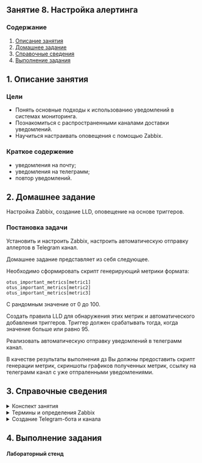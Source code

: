 ## Занятие 8. Настройка алертинга
### Содержание
1. [Описание занятия](#description)  
2. [Домашнее задание](#homework)  
3. [Справочные сведения](#info)  
4. [Выполнение задания](#exec)  

## 1. Описание занятия <a name="description"></a>
### Цели
- Понять основные подходы к использованию уведомлений в системах мониторинга.  
- Познакомиться с распространенными каналами доставки уведомлений.  
- Научиться настраивать оповещения с помощью Zabbix.  

### Краткое содержение
- уведомления на почту;  
- уведомления на телеграмм;  
- повтор уведомлений.  


## 2. Домашнее задание  <a name="homework"></a>
Настройка Zabbix, создание LLD, оповещение на основе триггеров.  

### Постановка задачи
Установить и настроить Zabbix, настроить автоматическую отправку аллертов в Telegram канал.  

Домашнее задание представляет из себя следующее.

Необходимо сформировать скрипт генерирующий метрики формата:
```
otus_important_metrics[metric1]
otus_important_metrics[metric2]
otus_important_metrics[metric3]
```
С рандомным значение от 0 до 100.  

Создать правила LLD для обнаружения этих метрик и автоматического добавления триггеров. Триггер должен срабатывать тогда, когда значение больше или равно 95.  

Реализовать автоматическую отправку уведомлений в телеграмм канал.  

В качестве результаты выполнения дз Вы должны предоставить скрипт генерации метрик, скриншоты графиков полученных метрик, ссылку на телеграмм канал с уже отпраленными уведомлениями.  

## 3. Справочные сведения<a name="info"></a>
<details>
   <summary>Конспект занятия</summary>

#### Подходы к отправке уведомлений
- Необходимо выбрать те параметры, по которым должны будут приходить уведомления.  
- Выбирать ВСЕ параметры -- плохая практика.   
- Выбор параметров в основном зависит от сервиса и требований бизнеса.  

#### Порог срабатывания
- Определять порог срабатывания после наблюдения за метрикой.  
- Учитывать пиковые значения метрики и  продолжительность этих значений.  
- Часто требуется более одного порога срабатывания.  
- Можно настроить несколько уровней уведомлений для одной и той же метрики.  

#### Включать или не включать?  
- Количество уведомлений необходимо сокращать.  
- Если на уведомление не было никакой реакции --  его лучше отключить, чтобы избежать флуда в дальнейшем.  
- Если есть сомнения в каких-то параметрах, то  уведомления по ним лучше включить, по крайней мере на первое время.  

#### Эскалация проблемы  
Эскалация — это процедура привлечения внимания к отдельной порблеме, когда ход работы над ней чем-то не устраивает.   
Четкая формулировка проблемы и причины эскалации.  
- Причина изменения приоритета проблемы.  
- Необходимость заранее планировать уровни эскалации типовых проблем.  
- Настройка процессов эскалации в зависимости от уровня проблемы.  



</details>

<details>
   <summary>Термины и определения Zabbix</summary>

</details>

<details>
   <summary>Создание Telegram-бота и канала</summary>

![mountains](/screenshots/screen01.png "Пейзаж с горами")  

![mountains](/screenshots/screen02.png "Пейзаж с горами")  

![mountains](/screenshots/screen03.png "Пейзаж с горами")  

</details>


## 4. Выполнение задания <a name="exec"></a>  
#### Лабораторный стенд
